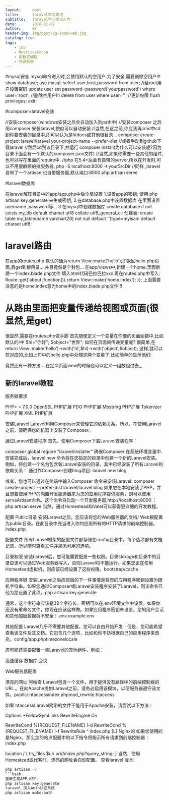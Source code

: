 ```yaml
---
layout:     post
title:      laravel学习笔记
subtitle:   laravel学习笔记入门
date:       2018-01-07
author:     BY
header-img: img/post-bg-ios9-web.jpg
catalog: true
tags:
    - iOS
    - ReactiveCocoa
    - 函数式编程
    - 开源框架
---
```


#mysql安全
mysql命令进入时,会使用默认的空用户.为了安全,需要删除空用户!!!
show database;
use mysql;
select user,host,password from user;
//给root用户设置密码
update user set password=password('yourpassword') where user='root';
//删除空用户!!!
delete from user where user='';
//更新权限
flush privileges;
exit;

#composer+laravel安装

//安装composer(windows安装之后会自动加入到path中)
//安装composer 之后用composer 安装laravel,貌似可以自动安装
//当然,在这之前,你应该再cmd中cd到你要安装的目录中,即可以认为是htdocs或其他根目录...
composer create-project laravel/laravel your-project-name --prefer-dist
//或者手动到github下载laravel
//然后cd到该目录下,并运行 composer install(为什么可以安装呢?因为目录下面会有一个默认的composer.json文件)
//当然,如果你需要一些其他的组件,也可以写在里面的require中.
//php 在5.4+后会有自带的server,所以在开发时,可以不用很麻烦的搞服务器,
php -S localhost:8000 -t yourSrcDir
//同样 ,laravel自带了一个artisan,也自带服务器,默认端口:8000
php artisan serve

#laravel数据库

在laravel解压目录中的app/app.php中做全局设置
1.设置app的密钥;
	使用 php artisan key:generate 来生成密钥;
2.在database.php中设置数据库
	在里面设置username ,password等...
3.在mysql中创建数据库
	create database if not exists my_db default charset utf8 collate utf8_general_ci;
	创建表:
	create table my_table(name varchar(20) not null default '')type=myisam default charset utf8;


# laravel路由
在app的routes.php
默认的话为return View::make('hello');即返回hello.php页面,且get到根目录...,并且竟然是个封包...
在app/views中,新建一个home,里面新建一个index.blade.php文件
填入html代码巴拉巴拉xxx
再在routes.php中写入:
Route::get('about',function(){
return View::make('home.index');
});
上面需要注意的是home.index意为home中的index.blade.php文件!!!
# 从路由里面把变量传递给视图或页面(很显然,是get)
很显然,需要在routes.php做手脚
首先随便定义一个变量在你要的页面函数中,比如默认的/中
$hi="你好";
$object="世界";
如何在页面间传递变量呢?
很简单,在return View::make('hello')->with('hi',$hi)->with('object',$object);
这样,就可以在对应的,比如上句中的hello.php中处理这两个变量了,比如简单的显示他们:
<p>
<?PHP echo $hi.' '.$object; ?>
</p>
竟然还有一种方法...
在定义页面view的时候也可以定义一组数组过去,,,



## 新的laravel教程
服务器要求

PHP> = 7.0.0
OpenSSL PHP扩展
PDO PHP扩展
Mbstring PHP扩展
Tokenizer PHP扩展
XML PHP扩展

安装Laravel
Laravel利用Composer来管理它的依赖关系。所以，在使用Laravel之前，请确保您的机器上安装了Composer。

通过Laravel安装程序
首先，使用Composer下载Laravel安装程序：

composer global require "laravel/installer"
确保Composer 在系统环境变量中.
安装完成后，laravel new 命令将在您指定的目录中创建一个新的Laravel安装。例如，将创建一个名为包含新Laravel安装的目录，其中已经安装了所有Laravel的依赖关系：
通过作Composer创建blog项目:
laravel new blog

或者，您也可以通过在终端中输入Composer 命令来安装Laravel:
composer create-project --prefer-dist laravel/laravel blog
如果您在本地安装了PHP，并且想要使用PHP的内置开发服务器来为您的应用程序提供服务，则可以使用serveArtisan命令。这个命令将启动一个开发服务器,http://localhost:8000 ：
php artisan serve
当然，通过Homestead和Valet可以获得更详细的开发教程。

配置
Public目录
安装Laravel之后，您应该将您的Web服务器的文档/ Web根配置为public目录。在此目录中充当进入你的应用所有的HTTP请求的前端控制器。index.php

配置文件
所有Laravel框架的配置文件都存储在config目录中。每个选项都有文档记录，所以随时查看文件并熟悉可用的选项。

目录权限
安装Laravel后，您可能需要配置一些权限。目录storage和目录中的目录应该可以通过Web服务器写入，否则Laravel将不能运行。如果您正在使用Homestead虚拟机，则应该已经设置了这些权限。bootstrap/cache

应用程序键
安装Laravel之后应该做的下一件事情是将您的应用程序密钥设置为随机字符串。如果您通过Composer或Laravel安装程序安装了Laravel，则该命令已经为您设置了此项。php artisan key:generate

通常，这个字符串应该是32个字符长。密钥可以在.env环境文件中设置。如果你还没有重命名文件，你现在应该这样做。如果应用程序密钥未设置，您的用户会话和其他加密数据将不安全！.env.example.env

其他配置
Laravel几乎不需要其他配置。您可以自由开始开发！但是，您可能希望查看该文件及其文档。它包含几个选项，比如和你不妨根据自己的应用程序来改变。config/app.phptimezonelocale

您可能还需要配置一些Laravel的其他组件，例如：

高速缓存
数据库
会议

Web服务器配置

漂亮的网址
阿帕奇
Laravel包含一个文件，用于提供没有路径中的前端控制器的URL 。在向Apache提供Laravel之前，请务必启用该模块，以便服务器遵守该文件。public/.htaccessindex.phpmod_rewrite.htaccess

如果.htaccessLaravel附带的文件不能用于Apache安装，请尝试以下方法：

Options +FollowSymLinks
RewriteEngine On

RewriteCond %{REQUEST_FILENAME} !-d
RewriteCond %{REQUEST_FILENAME} !-f
RewriteRule ^ index.php [L]
Nginx的
如果您使用的是Nginx，那么您的站点配置中的以下指令将指示所有请求到前端控制器：index.php

location / {
    try_files $uri $uri/ /index.php?$query_string;
}
当然，使用Homestead或代客时，漂亮的网址会自动配置。
查看laravel 版本:

```bash
php artisan -v
```bash
重新生成APP_KEY:
php artisan key:generate
laravel 加入Auth认证系统
php artisan make:auth
